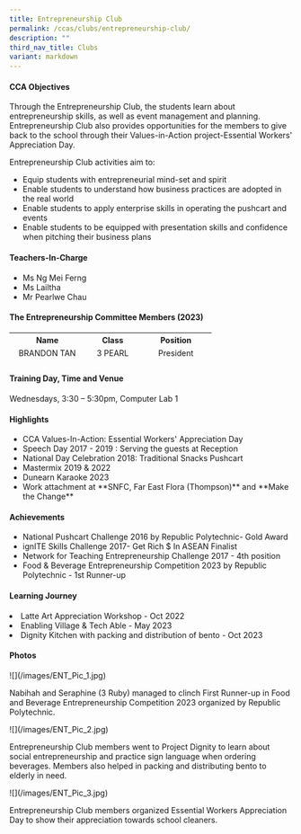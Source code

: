 ```yaml
---
title: Entrepreneurship Club
permalink: /ccas/clubs/entrepreneurship-club/
description: ""
third_nav_title: Clubs
variant: markdown
---
```

<h4>CCA Objectives</h4>
<p>Through the Entrepreneurship Club, the students learn about entrepreneurship skills, as well as event management and planning. Entrepreneurship Club also provides opportunities for the members to give back to the school through their Values-in-Action project-Essential Workers' Appreciation Day.&nbsp;</p>
<p>Entrepreneurship Club activities aim to:&nbsp;</p>
<ul>
<li>Equip students with entrepreneurial mind-set and spirit&nbsp;</li>
<li>Enable students to understand how business practices are adopted in the real world&nbsp;</li>
<li>Enable students to apply enterprise skills in operating the pushcart and events&nbsp;</li>
<li>Enable students to be equipped with presentation skills and confidence when pitching their business plans&nbsp;</li>
</ul>
<h4>Teachers-In-Charge</h4>
<ul>
<li>Ms Ng Mei Ferng</li>
<li>Ms Lailtha</li>
<li>Mr Pearlwe Chau</li>
</ul>
<h4>The Entrepreneurship Committee Members (2023)</h4>
<table style="height: 54px;">
<tbody>
<tr style="height: 18px;">
<th style="text-align: center; height: 18px; width: 120.812px;">Name</th>
<th style="text-align: center; height: 18px; width: 84.1562px;">Class</th>
<th style="text-align: center; height: 18px; width: 112.844px;">Position</th>
</tr>
<tr style="height: 18px;">
<td style="text-align: center; height: 18px; width: 120.812px;">BRANDON TAN</td>
<td style="text-align: center; height: 18px; width: 84.1562px;">3 PEARL</td>
<td style="text-align: center; height: 18px; width: 112.844px;">President</td>
</tr>
<tr style="height: 18px;">
<td style="height: 18px; width: 120.812px; text-align: center;">YANG YIK HONG&nbsp;</td>
<td style="height: 18px; width: 84.1562px; text-align: center;">3 DIAMOND</td>
<td style="height: 18px; width: 112.844px; text-align: center;">Vice President</td>
</tr>
</tbody>
</table>
<h4>Training Day, Time and Venue</h4>
<p>Wednesdays, 3:30 – 5:30pm, Computer Lab 1</p>
<h4>Highlights</h4>
<ul>
<li>CCA Values-In-Action: Essential Workers' Appreciation Day</li>
<li>Speech Day 2017 - 2019 : Serving the guests at Reception</li>
<li>National Day Celebration 2018: Traditional Snacks Pushcart</li>
<li>Mastermix 2019 &amp; 2022</li>
<li>Dunearn Karaoke 2023</li>
<li>Work attachment at **SNFC, Far East Flora (Thompson)** and **Make the Change**</li>
</ul>
<h4>Achievements</h4>
<ul>
<li>National Pushcart Challenge 2016 by Republic Polytechnic- Gold Award</li>
<li>ignITE Skills Challenge 2017- Get Rich $ In ASEAN Finalist</li>
<li>Network for Teaching Entrepreneurship Challenge 2017 - 4th position</li>
<li>Food &amp; Beverage Entrepreneurship Competition 2023 by Republic Polytechnic - 1st Runner-up</li>
</ul>
<h4>Learning Journey</h4>

<li>Latte Art Appreciation Workshop - Oct 2022</li>
<li>Enabling Village &amp; Tech Able - May 2023</li>
<li>Dignity Kitchen with packing and distribution of bento - Oct 2023</li>

<h4>Photos</h4>
![](/images/ENT_Pic_1.jpg)
<p>Nabihah and Seraphine (3 Ruby) managed to clinch First Runner-up in Food and Beverage Entrepreneurship Competition 2023 organized by Republic Polytechnic.</p>
![](/images/ENT_Pic_2.jpg)
<p>Entrepreneurship Club members went to Project Dignity to learn about social entrepreneurship and practice sign language when ordering beverages. Members also helped in packing and distributing bento to elderly in need.</p>
![](/images/ENT_Pic_3.jpg)
<p>Entrepreneurship Club members organized Essential Workers Appreciation Day to show their appreciation towards school cleaners.</p>
